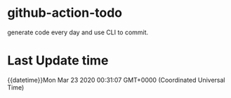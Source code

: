# github-action-todo
generate code every day and use CLI to commit.

# Last Update time
{{datetime}}Mon Mar 23 2020 00:31:07 GMT+0000 (Coordinated Universal Time)